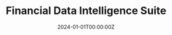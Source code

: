 ---
title: Financial Data Intelligence Suite
summary: In this project, I employed data engineering techniques and financial quantitative methods. The central focus involves automating the retrieval of financial data through APIs, with daily updates scheduled via crontab on a local machine. The gathered data is transferred to Azure Data Storage in its raw format. Activating Azure Data Factory triggers script execution in Databricks, emphasizing data cleaning and transformation to produce meaningful datasets. The refined data is then utilized for [visualization](https://public.tableau.com/app/profile/mustapha.bouhsen/viz/Stockprice_17081222957660/Dashboard1) and predicting stock prices, establishing a comprehensive pipeline for effective financial data analysis and informed decision-making.. 

tags:
  - Data Engineering
date: '2024-01-01T00:00:00Z'

# Optional external URL for project (replaces project detail page).
external_link: https://mus514.github.io/ML_Pipeline_Hub/

# Optional external URL for project (replaces project detail page).
link: uploads/resume.pdf

image:
  focal_point: Smart

url_code: ''
url_pdf: ''
url_slides: ''
url_video: ''

---